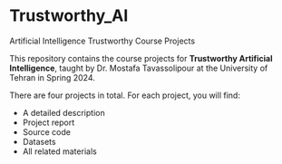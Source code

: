 # Trustworthy_AI
Artificial Intelligence Trustworthy Course Projects

This repository contains the course projects for **Trustworthy Artificial Intelligence**, taught by Dr. Mostafa Tavassolipour at the University of Tehran in Spring 2024.

There are four projects in total. For each project, you will find:

* A detailed description
* Project report
* Source code
* Datasets
* All related materials



